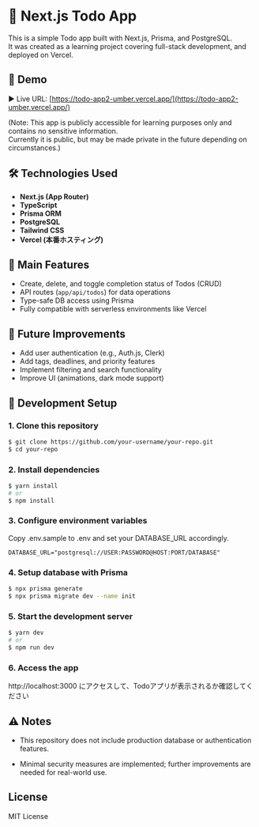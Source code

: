 # 📝 Next.js Todo App

This is a simple Todo app built with Next.js, Prisma, and PostgreSQL.  
It was created as a learning project covering full-stack development, and deployed on Vercel.

## 🔗 Demo

▶️ Live URL: [https://todo-app2-umber.vercel.app/](https://todo-app2-umber.vercel.app/)

(Note: This app is publicly accessible for learning purposes only and contains no sensitive information.  
Currently it is public, but may be made private in the future depending on circumstances.)


## 🛠️ Technologies Used

- **Next.js (App Router)**
- **TypeScript**
- **Prisma ORM**
- **PostgreSQL**
- **Tailwind CSS**
- **Vercel (本番ホスティング)**

## 🚩 Main Features

- Create, delete, and toggle completion status of Todos (CRUD)
- API routes (`app/api/todos`) for data operations
- Type-safe DB access using Prisma
- Fully compatible with serverless environments like Vercel

## 🌱 Future Improvements

- Add user authentication (e.g., Auth.js, Clerk)
- Add tags, deadlines, and priority features
- Implement filtering and search functionality
- Improve UI (animations, dark mode support)

## 🧪 Development Setup

### 1. Clone this repository

```bash
$ git clone https://github.com/your-username/your-repo.git
$ cd your-repo
```

### 2. Install dependencies
```bash
$ yarn install
# or
$ npm install

```

### 3. Configure environment variables
Copy .env.sample to .env and set your DATABASE_URL accordingly.

```env
DATABASE_URL="postgresql://USER:PASSWORD@HOST:PORT/DATABASE"

```

### 4. Setup database with Prisma
```bash
$ npx prisma generate
$ npx prisma migrate dev --name init
```

### 5. Start the development server
```bash
$ yarn dev
# or
$ npm run dev
```

### 6. Access the app
http://localhost:3000 にアクセスして、Todoアプリが表示されるか確認してください



## ⚠️ Notes
- This repository does not include production database or authentication features.

- Minimal security measures are implemented; further improvements are needed for real-world use.

##  License
MIT License

